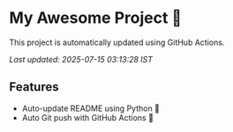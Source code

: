 # My Awesome Project 🚀

This project is automatically updated using GitHub Actions.

_Last updated: 2025-07-15 03:13:28 IST_

## Features
- Auto-update README using Python 🐍
- Auto Git push with GitHub Actions 🤖
